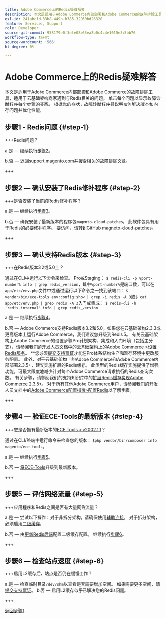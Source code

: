 ```yaml
---
title: Adobe Commerce上的Redis疑难解答
description: 本文是适用于Adobe Commerce内部部署和Adobe Commerce的故障排除工具，适用于云基础架构商家遇到与Redis相关的问题。 单击每个问题以显示故障诊断程序每个步骤的答案。 根据您的症状和配置，故障诊断程序将说明如何解决版本和内存问题并优化性能。
exl-id: 241abcfd-33b8-449b-b385-32950bd26320
feature: Services, Support
role: Developer
source-git-commit: 958179e0f3efe08e65ea8b0c4c4e1015e3c5bb76
workflow-type: tm+mt
source-wordcount: '566'
ht-degree: 0%

---
```


# Adobe Commerce上的Redis疑难解答

本文是适用于Adobe Commerce内部部署和Adobe Commerce的故障排除工具，适用于云基础架构商家遇到与Redis相关的问题。 单击每个问题以显示故障诊断程序每个步骤的答案。 根据您的症状，故障诊断程序将说明如何解决版本和内存问题并优化性能。

## 步骤1 - Redis问题 {#step-1}

+++Redis问题？

a.是 — 继续执行[步骤2](#step2)</a>。

b.否 — 返回[support.magento.com](https://support.magento.com/hc/en-us)并搜索相关的故障排除文章。

+++

## 步骤2 — 确认安装了Redis修补程序 {#step-2}

+++是否安装了当前的Redis修补程序？

a.是 — 继续执行[步骤3](#step3)</a>。

b.否 — 确保安装了最新版本的程序包`magento-cloud-patches`。 此软件包具有用于Redis的必要修补程序。 要访问，请转到[GitHub magneto-cloud-patches](https://github.com/magento/magento-cloud-patches/)。

+++

## 步骤3 — 确认支持Redis版本 {#step-3}

+++在Redis版本3.2或5.0上？

通过在CLI中运行以下命令来检查。 Pro或Staging： `$ redis-cli -p %port-number% info | grep redis_version`，其中`%port-number%`是端口数，可以在`app/etc/env.php`文件中或通过运行以下命令之一找到该端口： `$ vendor/bin/ece-tools env:config:show | grep -i redis -A 3`或`$ cat app/etc/env.php | grep redis -A 3`入门或集成： `$ redis-cli -h 'redis.internal' info | grep redis_version`

a.是 — 继续执行[步骤4](#step4)。

b.否 — Adobe Commerce支持Redis版本3.2和5.0。如果您在云基础架构2.3.3或更高版本上运行Adobe Commerce，我们建议您升级到Redis 5。 有关云基础架构上Adobe Commerce的设置步骤Pro计划架构、集成和入门环境（包括主分支），请参阅我们的开发人员文档中的[云基础架构上的Adobe Commerce >设置Redis服务](https://devdocs.magento.com/cloud/project/services-redis.html)</a>。 **您必须[提交支持票证](/help/help-center-guide/help-center/magento-help-center-user-guide.md#submit-ticket)才能在Pro体系结构生产和暂存环境中更改服务配置。 此外，对于云基础架构上的Adobe Commerce和Adobe Commerce内部部署2.3.5+，建议实施扩展的Redis缓存。 此类型的Redis缓存实施提供了增强功能，可最大限度地减少针对每个Adobe Commerce请求执行的Redis查询次数。 有关步骤，请参阅我们的支持知识库中的[扩展Redis缓存实现Adobe Commerce 2.3.5+](https://support.magento.com/hc/en-us/articles/360049292532)。 对于所有其他Adobe Commerce用户，请参阅我们的开发人员文档中的[Adobe Commerce配置指南>配置Redis](https://devdocs.magento.com/guides/v2.4/config-guide/redis/config-redis.html)以了解步骤。

+++

## 步骤4 — 验证ECE-Tools的最新版本 {#step-4}

+++您是否拥有最新版本的[ECE Tools > v2002.1.1](https://github.com/magento/ece-tools/releases)？

通过在CLI/终端中运行命令来检查您的版本： `$php vendor/bin/composer info magento/ece-tools`。

a.是 — 继续执行[步骤5](#step5)。

b.否 — [将ECE-Tools](https://devdocs.magento.com/cloud/project/ece-tools-update.html)升级到最新版本。

+++

## 步骤5 — 评估网络流量 {#step-5}

+++应用程序和Redis之间是否有大量网络流量？

a.是 — 尝试以下操作：对于非拆分架构，请确保使用[辅助连接](/help/troubleshooting/database/mysql-high-load-bottleneck-in-magento-commerce-cloud.md)。 对于拆分架构，必须启用[二级缓存](https://devdocs.magento.com/guides/v2.4/config-guide/cache/two-level-cache.html)。

b.否 — 由[更新Redis后端](https://devdocs.magento.com/cloud/env/variables-deploy.html#redis_backend)配置二级缓存配置。 继续执行[步骤6](#step6)。

+++

## 步骤6 — 检查站点速度 {#step-6}

+++启用L2缓存后，站点是否仍在缓慢工作？

a.是 — 检查临时目录`/dev/shm`以查看是否需要增加空间。 如果需要更多空间，请[提交支持票证](/help/help-center-guide/help-center/magento-help-center-user-guide.md#submit-ticket)。
b.否 — 启用L2缓存似乎已解决您的Redis问题。

+++

[返回步骤1](#step-1)
